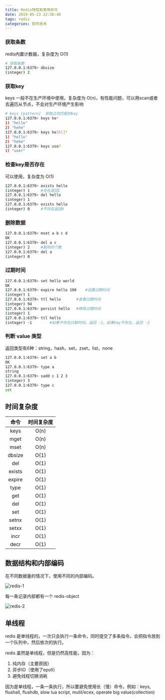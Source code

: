 ```yaml
---
title: Redis特性和常用命令
date: 2019-05-23 22:36:48
tags: redis
categories: 软件技术
---
```


### 获取条数

redis内置计数器，复杂度为 O(1)

```bash
# 获取条数
127.0.0.1:6379> dbsize
(integer) 2
```

### 获取key

keys 一般不在生产环境中使用，复杂度为 O(n)，有性能问题，可以用scan或者去遍历从节点，不会对生产环境产生影响

```bash
# keys [pattern]  获取正则匹配的key
127.0.0.1:6379> keys he*
1) "hello"
2) "hehe"
127.0.0.1:6379> keys he[hl]*
1) "hello"
2) "hehe"
127.0.0.1:6379> keys use?
1) "user"
```

### 检查key是否存在

可以使用，复杂度为 O(1)

```bash
127.0.0.1:6379> exists hello
(integer) 1     #存在返回1
127.0.0.1:6379> del hello
(integer) 1
127.0.0.1:6379> exists hello
(integer) 0     #不存在返回0
```

### 删除数据

```bash
127.0.0.1:6379> mset a b c d
OK
127.0.0.1:6379> del a c
(integer) 2     #删除的个数
127.0.0.1:6379> del a
(integer) 0
```

### 过期时间

```bash
127.0.0.1:6379> set hello world
OK
127.0.0.1:6379> expire hello 100    #设置过期时间
(integer) 1
127.0.0.1:6379> ttl hello       #查看过期时间
(integer) 94
127.0.0.1:6379> persist hello   #移除过期时间
(integer) 1
127.0.0.1:6379> ttl hello
(integer) -1        #如果不存在过期时间，返回 -1，如果key不存在，返回 -2
```

### 判断 value 类型

返回类型有6种：string，hash，set，zset，list，none

```bash
127.0.0.1:6379> set a b
OK
127.0.0.1:6379> type a
string
127.0.0.1:6379> sadd c 1 2 3
(integer) 3
127.0.0.1:6379> type c
set
```

## 时间复杂度

命令   | 时间复杂度
:-----:|:------:
keys   |  O(n)
mget   |  O(n)
mset   |  O(n)
dbsize |  O(1)
del    |  O(1)
exists |  O(1)
expire |  O(1)
type   |  O(1)
get    |  O(1)
del    |  O(1)
set    |  O(1)
setnx  |  O(1)
setxx  |  O(1)
incr   |  O(1)
decr   |  O(1)

## 数据结构和内部编码

在不同数据量的情况下，使用不同的内部编码。

![redis-1](https://gcore.jsdelivr.net/gh/goldsubmarine/cdn@master/blog/redis-1.png)

每一条记录内部都有一个 redis-object

![redis-2](https://gcore.jsdelivr.net/gh/goldsubmarine/cdn@master/blog/redis-2.png)

## 单线程

redis 是单线程的，一次只会执行一条命令，同时提交了多条指令，会把指令放到一个队列中，然后依次的执行。

redis 虽然是单线程，但是仍然高性能，因为：

1. 纯内存（主要原因）
2. 异步IO（使用了epoll）
3. 避免线程切换消耗

因为是单线程，一条一条执行，所以要避免使用长（慢）命令，例如：keys, flushall, flushdb, slow lua script, mutil/ecex, operate big value(collection)
